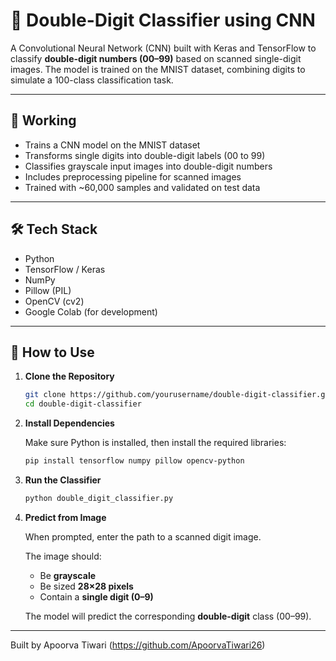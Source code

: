 # 🧠 Double-Digit Classifier using CNN

A Convolutional Neural Network (CNN) built with Keras and TensorFlow to classify **double-digit numbers (00–99)** based on scanned single-digit images. The model is trained on the MNIST dataset, combining digits to simulate a 100-class classification task.

---

## 🚀 Working

- Trains a CNN model on the MNIST dataset  
- Transforms single digits into double-digit labels (00 to 99)  
- Classifies grayscale input images into double-digit numbers  
- Includes preprocessing pipeline for scanned images  
- Trained with ~60,000 samples and validated on test data  

---

## 🛠 Tech Stack

- Python  
- TensorFlow / Keras  
- NumPy  
- Pillow (PIL)  
- OpenCV (cv2)  
- Google Colab (for development)

---


## 🧪 How to Use
1. **Clone the Repository**

   ```bash
   git clone https://github.com/yourusername/double-digit-classifier.git
   cd double-digit-classifier
   ```

2. **Install Dependencies**

   Make sure Python is installed, then install the required libraries:

   ```bash
   pip install tensorflow numpy pillow opencv-python
   ```

3. **Run the Classifier**

   ```bash
   python double_digit_classifier.py
   ```

4. **Predict from Image**

   When prompted, enter the path to a scanned digit image.

   The image should:
   - Be **grayscale**
   - Be sized **28×28 pixels**
   - Contain a **single digit (0–9)**

   The model will predict the corresponding **double-digit** class (00–99).


---

Built by Apoorva Tiwari (https://github.com/ApoorvaTiwari26)
